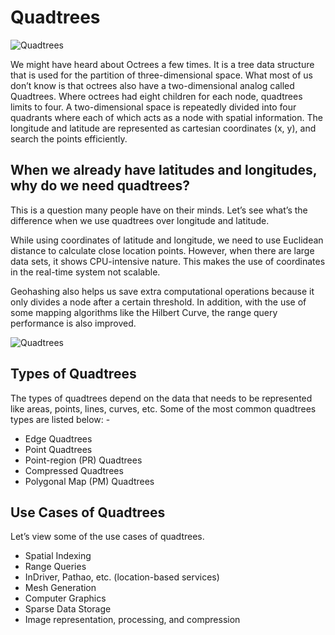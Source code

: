 # Quadtrees

![Quadtrees](https://miro.medium.com/max/1100/1*WWrYsI6rQ35iJIzOKw5y4A.webp)

We might have heard about Octrees a few times. It is a tree data structure that is used for the partition of three-dimensional space. What most of us don’t know is that octrees also have a two-dimensional analog called Quadtrees. Where octrees had eight children for each node, quadtrees limits to four. A two-dimensional space is repeatedly divided into four quadrants where each of which acts as a node with spatial information. The longitude and latitude are represented as cartesian coordinates (x, y), and search the points efficiently.

## When we already have latitudes and longitudes, why do we need quadtrees?

This is a question many people have on their minds. Let’s see what’s the difference when we use quadtrees over longitude and latitude.

While using coordinates of latitude and longitude, we need to use Euclidean distance to calculate close location points. However, when there are large data sets, it shows CPU-intensive nature. This makes the use of coordinates in the real-time system not scalable.

Geohashing also helps us save extra computational operations because it only divides a node after a certain threshold. In addition, with the use of some mapping algorithms like the Hilbert Curve, the range query performance is also improved.

![Quadtrees](https://miro.medium.com/max/1100/1*2ygRFNFxcxp9JVT1Kkg8xw.webp)

## Types of Quadtrees

The types of quadtrees depend on the data that needs to be represented like areas, points, lines, curves, etc. Some of the most common quadtrees types are listed below: -

- Edge Quadtrees
- Point Quadtrees
- Point-region (PR) Quadtrees
- Compressed Quadtrees
- Polygonal Map (PM) Quadtrees

## Use Cases of Quadtrees

Let’s view some of the use cases of quadtrees.

- Spatial Indexing
- Range Queries
- InDriver, Pathao, etc. (location-based services)
- Mesh Generation
- Computer Graphics
- Sparse Data Storage
- Image representation, processing, and compression
